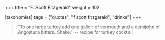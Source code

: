 +++
title = "F. Scott Fitzgerald"
weight = 102

[taxonomies]
tags = ["quotes", "f scott fitzgerald", "drinks"]
+++

> "To one large turkey add one gallon of vermouth and a demijohn of Angostura
> bitters. Shake." -- recipe for turkey cocktail
